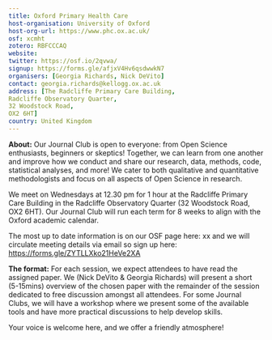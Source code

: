 ```yaml
---
title: Oxford Primary Health Care
host-organisation: University of Oxford
host-org-url: https://www.phc.ox.ac.uk/
osf: xcmht
zotero: RBFCCCAQ
website: 
twitter: https://osf.io/2qvwa/
signup: https://forms.gle/afjxV4Hv6qsdwwkN7
organisers: [Georgia Richards, Nick DeVito]
contact: georgia.richards@kellogg.ox.ac.uk
address: [The Radcliffe Primary Care Building,
Radcliffe Observatory Quarter,
32 Woodstock Road, 
OX2 6HT]
country: United Kingdom
---
```


**About:**
Our Journal Club is open to everyone: from Open Science enthusiasts, beginners or skeptics! Together, we can learn from one another and improve how we conduct and share our research, data, methods, code, statistical analyses, and more! We cater to both qualitative and quantitative methodologists and focus on all aspects of Open Science in research.

We meet on Wednesdays at 12.30 pm for 1 hour at the Radcliffe Primary Care Building in the Radcliffe Observatory Quarter (32 Woodstock Road, OX2 6HT). Our Journal Club will run each term for 8 weeks to align with the Oxford academic calendar. 

The most up to date information is on our OSF page here: xx and we will circulate meeting details via email so sign up here: https://forms.gle/ZYTLLXko21HeVe2XA 

**The format:**
For each session, we expect attendees to have read the assigned paper. We (Nick DeVito & Georgia Richards) will present a short (5-15mins) overview of the chosen paper with the remainder of the session dedicated to free discussion amongst all attendees. For some Journal Clubs, we will have a workshop where we present some of the available tools and have more practical discussions to help develop skills. 

Your voice is welcome here, and we offer a friendly atmosphere!
